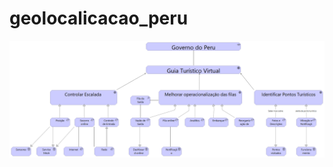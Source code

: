 # geolocalicacao_peru

![alt text](https://github.com/pd2f/geolocalicacao_peru/blob/master/Utiliza%C3%A7%C3%A3o%20do%20Peru%20Geonline.png)
